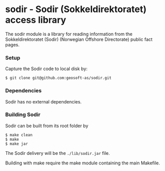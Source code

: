 # sodir - Sodir (Sokkeldirektoratet) access library

The sodir module is a library for reading information from the
Sokkeldirektoratet (Sodir) (Norwegian Offshore Directorate) public fact pages.


### Setup

Capture the Sodir code to local disk by:

```
$ git clone git@github.com:geosoft-as/sodir.git
```



### Dependencies

Sodir has no external dependencies.



### Building Sodir

Sodir can be built from its root folder by

```
$ make clean
$ make
$ make jar
```

The Sodir delivery will be the `./lib/sodir.jar` file.

Building with make require the make module containing the main Makefile.



